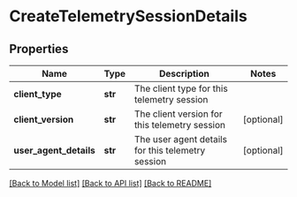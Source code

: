 # CreateTelemetrySessionDetails


## Properties
Name | Type | Description | Notes
------------ | ------------- | ------------- | -------------
**client_type** | **str** | The client type for this telemetry session | 
**client_version** | **str** | The client version for this telemetry session | [optional] 
**user_agent_details** | **str** | The user agent details for this telemetry session | [optional] 

[[Back to Model list]](../README.md#documentation-for-models) [[Back to API list]](../README.md#documentation-for-api-endpoints) [[Back to README]](../README.md)


